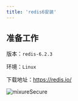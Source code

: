 ```yaml
---
title: 'redis6安装'
---
```


## 准备工作
版本：`redis-6.2.3`

环境：`Linux`

下载地址：https://redis.io/

<img :src="$withBase('http://img.zxqs.top/20210519105652.png')" alt="mixureSecure">